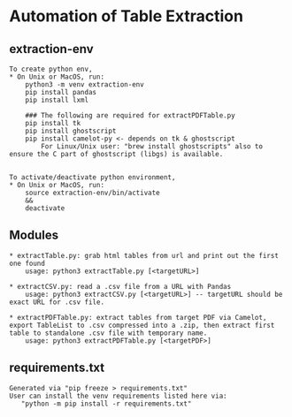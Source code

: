 # Automation of Table Extraction

## extraction-env

    To create python env, 
    * On Unix or MacOS, run:
        python3 -m venv extraction-env
        pip install pandas
        pip install lxml
        
        ### The following are required for extractPDFTable.py
        pip install tk
        pip install ghostscript
        pip install camelot-py <- depends on tk & ghostscript
            For Linux/Unix user: "brew install ghostscripts" also to ensure the C part of ghostscript (libgs) is available. 
        

    To activate/deactivate python environment,
    * On Unix or MacOS, run: 
        source extraction-env/bin/activate
        &&
        deactivate

## Modules

    * extractTable.py: grab html tables from url and print out the first one found
        usage: python3 extractTable.py [<targetURL>]

    * extractCSV.py: read a .csv file from a URL with Pandas
        usage: python3 extractCSV.py [<targetURL>] -- targetURL should be exact URL for .csv file.

    * extractPDFTable.py: extract tables from target PDF via Camelot, export TableList to .csv compressed into a .zip, then extract first table to standalone .csv file with temporary name.
        usage: python3 extractPDFTable.py [<targetPDF>]

## requirements.txt

    Generated via "pip freeze > requirements.txt"
    User can install the venv requirements listed here via:
       "python -m pip install -r requirements.txt" 